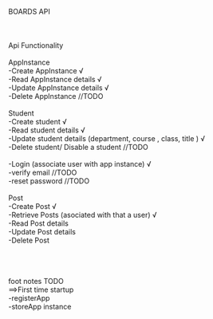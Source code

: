 BOARDS API <br> <br>
<br/> <br/>
Api Functionality<br/>
<br/>
AppInstance<br/>
  -Create AppInstance √ <br/>
  -Read AppInstance details √ <br/>
  -Update AppInstance details  √ <br/>
  -Delete AppInstance  //TODO <br/>
<br/>
Student <br/>
  -Create student √ <br/> 
  -Read student details √ <br/>
  -Update student details (department, course , class, title ) √ <br/>
  -Delete student/ Disable a student //TODO <br/>
<br/>
  -Login (associate user with app instance) √ <br/>
  -verify email //TODO <br/>
  -reset password //TODO <br/>
<br/>
Post <br/>
  -Create Post √ <br/>
  -Retrieve Posts (asociated with that a user) √ <br/>
  -Read Post details <br/>
  -Update Post details <br/>
  -Delete Post <br/> <br/> <br/> <br/>



foot notes  TODO <br/>
 ==>First time startup  <br/>
    -registerApp <br/>
    -storeApp instance <br/>

